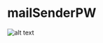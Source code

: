 # mailSenderPW


![alt text](https://github.com/Falien164/mailSenderPW/blob/master/test.jpg?raw=true)
